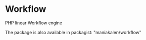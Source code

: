 # Workflow
PHP linear Workflow engine


The package is also available in packagist: "maniakalen/workflow"